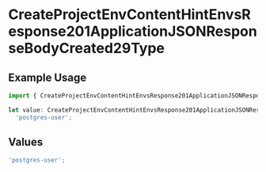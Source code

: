 # CreateProjectEnvContentHintEnvsResponse201ApplicationJSONResponseBodyCreated29Type

## Example Usage

```typescript
import { CreateProjectEnvContentHintEnvsResponse201ApplicationJSONResponseBodyCreated29Type } from '@vercel/client/models/operations';

let value: CreateProjectEnvContentHintEnvsResponse201ApplicationJSONResponseBodyCreated29Type =
  'postgres-user';
```

## Values

```typescript
'postgres-user';
```
